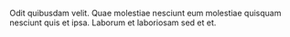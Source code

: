 Odit quibusdam velit.
Quae molestiae nesciunt eum molestiae quisquam nesciunt quis et ipsa.
Laborum et laboriosam sed et et.